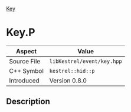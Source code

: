 [Key](index)
# Key.P
| Aspect | Value |
| --- | --- |
| Source File | `libKestrel/event/key.hpp` |
| C++ Symbol | `kestrel::hid::p` |
| Introduced | Version 0.8.0 |
## Description

